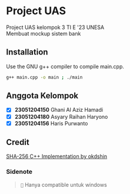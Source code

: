 # Project UAS

Project UAS kelompok 3 TI E '23 UNESA\
Membuat mockup sistem bank

## Installation

Use the GNU g++ compiler to compile main.cpp.

```bash
g++ main.cpp -o main ; ./main
```

## Anggota Kelompok

- [x] **23051204150** Ghani Al Aziz Hamadi
- [x] **23051204180** Asyary Raihan Haryono
- [x] **23051204156** Haris Purwanto

## Credit

[SHA-256 C++ Implementation by okdshin](https://github.com/okdshin/PicoSHA2)

### Sidenote

> ``📝`` Hanya compatible untuk windows